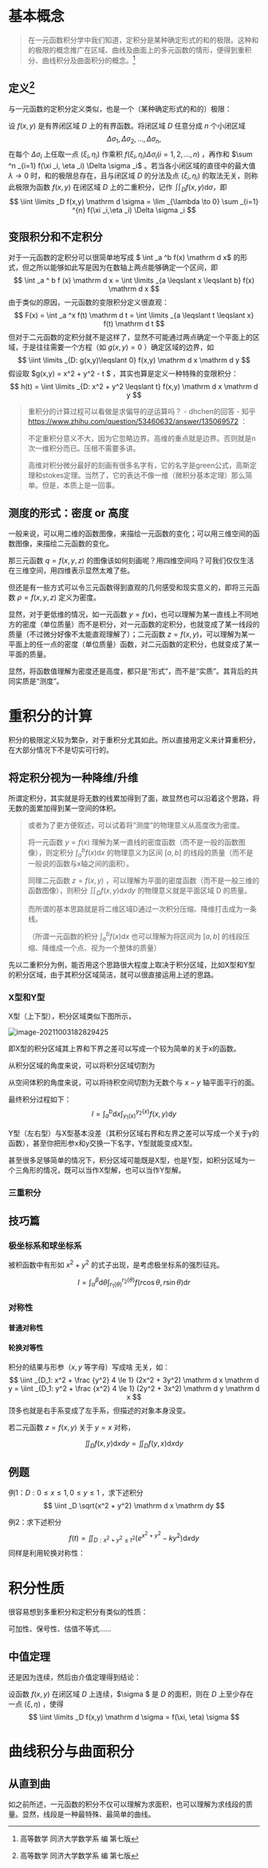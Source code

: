 # 基本概念

> 在一元函数积分学中我们知道，定积分是某种确定形式的和的极限。这种和的极限的概念推广在区域、曲线及曲面上的多元函数的情形，便得到重积分、曲线积分及曲面积分的概念。[^1]

## 定义[^1]

与一元函数的定积分定义类似，也是一个（某种确定形式的和的）极限：

设 $f(x,y)$ 是有界闭区域 $D$ 上的有界函数。将闭区域 $D$ 任意分成 $n$ 个小闭区域 
$$
\Delta \sigma _1 , \Delta \sigma _2, \dots , \Delta \sigma _n,
$$
在每个 $\Delta \sigma _i$ 上任取一点 $(\xi_i, \eta_i)$ 作乘积 $f(\xi_i, \eta _i) \Delta \sigma _i (i = 1,2,\dots,n)$ ，再作和 $\sum ^n _{i=1} f(\xi _i, \eta _i) \Delta \sigma _i$ 。若当各小闭区域的直径中的最大值 $\lambda \to 0$ 时，和的极限总存在，且与闭区域 $D$ 的分法及点 $(\xi_i, \eta_i)$ 的取法无关，则称此极限为函数 $f(x,y)$ 在闭区域 $D$ 上的二重积分，记作 $\iint _D f(x,y) \mathrm d \sigma$，即
$$
\iint \limits _D f(x,y) \mathrm d \sigma = \lim _{\lambda \to 0} \sum _{i=1} ^{n} f(\xi _i,\eta _i) \Delta \sigma _i
$$







## 变限积分和不定积分

对于一元函数的定积分可以很简单地写成 $ \int _a ^b f(x) \mathrm d x$ 的形式，但之所以能够如此写是因为在数轴上两点能够确定一个区间，即
$$
\int _a ^ b f (x) \mathrm d x = \int \limits _{a \leqslant x \leqslant b} f(x) \mathrm d  x
$$
由于类似的原因，一元函数的变限积分定义很直观：
$$
F(x) = \int _a ^x f(t) \mathrm d t = \int \limits _{a \leqslant t \leqslant x} f(t) \mathrm d t
$$
但对于二元函数的定积分就不是这样了，显然不可能通过两点确定一个平面上的区域，于是往往需要一个方程（如 $g(x,y) = 0$ ）确定区域的边界，如
$$
\iint \limits _{D: g(x,y)\leqslant 0} f(x,y) \mathrm d x \mathrm d y
$$
 假设取 $g(x,y) = x^2 + y^2 - t $ ，其实也算是定义一种特殊的变限积分：
$$
h(t) = \iint \limits _{D: x^2 + y^2 \leqslant t} f(x,y) \mathrm d x \mathrm d y
$$




> 重积分的计算过程可以看做是求偏导的逆运算吗？ - dhchen的回答 - 知乎 https://www.zhihu.com/question/53460632/answer/135069572 ：
>
> 不定重积分意义不大，因为它忽略边界。高维的重点就是边界。否则就是n次一维积分而已。压根不需要多讲。
>
> 高维对积分微分最好的刻画有很多名字有，它的名字是green公式，高斯定理和stokes定理。当然了，它的表达不像一维（微积分基本定理）那么简单。但是，本质上是一回事。





## 测度的形式：密度 or 高度

一般来说，可以用二维的函数图像，来描绘一元函数的变化；可以用三维空间的函数图像，来描绘二元函数的变化。



那三元函数 $q = f(x,y,z)$ 的图像该如何刻画呢？用四维空间吗？可我们仅仅生活在三维空间，用四维表示显然太难了些。

但还是有一些方式可以令三元函数得到直观的几何感受和现实意义的，即将三元函数 $\rho = f(x,y,z)$ 定义为密度。



显然，对于更低维的情况，如一元函数 $y=f(x)$，也可以理解为某一直线上不同地方的密度（单位质量）而不是积分，对一元函数的定积分，也就变成了某一线段的质量（不过微分好像不太能直观理解了）；二元函数 $z=f(x,y)$，可以理解为某一平面上的任一点的密度（单位质量）函数，对二元函数的定积分，也就变成了某一平面的质量。



显然，将函数值理解为密度还是高度，都只是“形式”，而不是“实质”。其背后的共同实质是“测度”。





# 重积分的计算

积分的极限定义较为繁杂，对于重积分尤其如此。所以直接用定义来计算重积分，在大部分情况下不是切实可行的。



## 将定积分视为一种降维/升维

所谓定积分，其实就是将无数的线累加得到了面，故显然也可以沿着这个思路，将无数的面累加得到某一空间的体积。

> 或者为了更方便叙述，可以试着将“测度”的物理意义从高度改为密度。
>
> 将一元函数 $y = f(x)$ 理解为某一直线的密度函数（而不是一般的函数图像），则定积分 $\int _a ^b f(x) \mathrm d x$ 的物理意义为区间 $[a,b]$ 的线段的质量（而不是一般说的函数与x轴之间的面积）。
>
> 同理二元函数 $z = f(x,y)$ ，可以理解为平面的密度函数（而不是一般三维的函数图像），则积分 $\iint _D f(x,y) \mathrm d x \mathrm d y$ 的物理意义就是平面区域 D 的质量。
>
> 而所谓的基本思路就是将二维区域D通过一次积分压缩、降维打击成为一条线。
>
> （所谓一元函数的积分 $\int _a ^b f(x) \mathrm d x$ 也可以理解为将区间为 $[a,b]$ 的线段压缩、降维成一个点、视为一个整体的质量）

先以二重积分为例，能否用这个思路很大程度上取决于积分区域，比如X型和Y型的积分区域，由于其积分区域简洁，就可以很直接运用上述的思路。

### X型和Y型

X型（上下型），积分区域类似下图所示，

![image-20211003182829425](C:\Users\Five\Desktop\note\img\image-20211003182829425.png)

即X型的积分区域其上界和下界之差可以写成一个较为简单的关于x的函数。

从积分区域的角度来说，可以将积分区域切割为

从空间体积的角度来说，可以将待积空间切割为无数个与 $x-y$ 轴平面平行的面。

最终积分过程如下：
$$
I = \int _a ^b \mathrm dx \int _{y_1(x)} ^{y_2(x)} f(x,y) \mathrm d y
$$

Y型（左右型）与X型基本没差（其积分区域右界和左界之差可以写成一个关于y的函数），甚至你把形参x和y交换一下名字，Y型就能变成X型。

甚至很多足够简单的情况下，积分区域可能既是X型，也是Y型，如积分区域为一个三角形的情况，既可以当作X型解，也可以当作Y型解。







### 三重积分



## 技巧篇

### 极坐标系和球坐标系

被积函数中有形如 $x^2 + y^2$ 的式子出现，是考虑极坐标系的强烈征兆。


$$
I = \int _{\alpha} ^{\beta} \mathrm d \theta \int_{r_1(\theta)} ^{r_2(\theta)} f(r\cos \theta ,r\sin \theta) \mathrm dr
$$





### 对称性

#### 普通对称性



#### 轮换对等性

积分的结果与形参（$x,y$ 等字母）写成啥	无关，如：
$$
\iint _{D_1: x^2 + \frac {y^2} 4 \le 1} (2x^2 + 3y^2) \mathrm d x \mathrm d y
= \iint _{D_1: y^2 + \frac {x^2} 4 \le 1} (2y^2 + 3x^2) \mathrm d y \mathrm d x
$$
顶多也就是右手系变成了左手系，但描述的对象本身没变。



若二元函数 $z = f(x,y)$ 关于 $y=x$ 对称，


$$
\iint _D f(x,y) \mathrm d x \mathrm d y= \iint _D f(y,x) \mathrm d x \mathrm d y
$$







## 例题

例1：$D: 0\le x\le 1,0\le y\le 1$ ，求下述积分
$$
\iint _D \sqrt{x^2 + y^2} \mathrm d x \mathrm dy
$$




例2：求下述积分
$$
f(t) = \iint _{D:x^2 +y^2 \le t^2} (e^{x^2 + y^2} -ky^2) \mathrm d x \mathrm d y
$$
同样是利用轮换对称性：









# 积分性质

很容易想到多重积分和定积分有类似的性质：

可加性、保号性、估值不等式……

## 中值定理

还是因为连续，然后由介值定理得到结论：

设函数 $f(x,y)$ 在闭区域 $D$ 上连续，$\sigma $ 是 $D$ 的面积，则在 $D$ 上至少存在一点 $(\xi,\eta)$ ，使得
$$
\iint \limits _D f(x,y) \mathrm d \sigma  = f(\xi, \eta) \sigma
$$



# 曲线积分与曲面积分



## 从直到曲

如之前所述，一元函数的积分不仅可以理解为求面积，也可以理解为求线段的质量。显然，线段是一种最特殊、最简单的曲线。











[^1]: 高等数学 同济大学数学系 编 第七版

